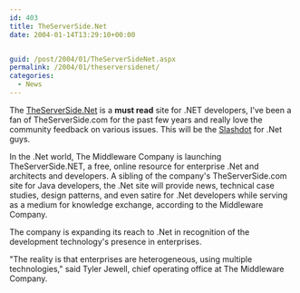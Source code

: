 ```yaml
---
id: 403
title: TheServerSide.Net
date: 2004-01-14T13:29:10+00:00


guid: /post/2004/01/TheServerSideNet.aspx
permalink: /2004/01/theserversidenet/
categories:
  - News
---
```

<body xmlns="http://www.w3.org/1999/xhtml">
    <div class="Section1">
        <p class="MsoNormal">
            The <a href="http://www.theserverside.net/">TheServerSide.Net</a> is a <b><span style='font-weight:bold'>must
            read</span></b> site for .NET developers, I&rsquo;ve been a fan of TheServerSide.com
            for the past few years and really love the community feedback on various issues. This
            will be the <a href="http://www.slashdot.com/">Slashdot</a> for .Net guys.
        </p>
        <p class="MsoNormal">
            In the .Net world, The Middleware Company is launching TheServerSide.NET, a free,
            online resource for enterprise .Net and architects and developers. A sibling of the
            company's TheServerSide.com site for Java developers, the .Net site will provide news,
            technical case studies, design patterns, and even satire for .Net developers while
            serving as a medium for knowledge exchange, according to the Middleware Company.
        </p>
        <p class="MsoNormal">
            The company is expanding its reach to .Net in recognition of the development technology's
            presence in enterprises.
        </p>
        <p class="MsoNormal">
            "The reality is that enterprises are heterogeneous, using multiple technologies,"
            said Tyler Jewell, chief operating office at The Middleware Company.
        </p>
    </div>
</body>